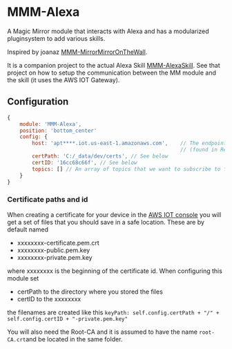 # MMM-Alexa
A Magic Mirror module that interacts with Alexa and has a modularized pluginsystem to add various skills.

Inspired by joanaz [MMM-MirrorMirrorOnTheWall](https://github.com/joanaz/MMM-MirrorMirrorOnTheWall).

It is a companion project to the actual Alexa Skill [MMM-AlexaSkill](https://github.com/boghammar/MMM-AlexaSkill). See that project on how to setup the communication between the MM module and the skill (it uses the AWS IOT Gateway).

## Configuration
```javascript
{
    module: 'MMM-Alexa',
    position: 'bottom_center'
    config: {
        host: 'apt****.iot.us-east-1.amazonaws.com',    // The endpoint for your device 
                                                        // (found in Registry -> Things -> "YourDevice" -> Interact)
        certPath: 'C:/_data/dev/certs', // See below
        certID: '16cc68c66f', // See below
        topics: [] // An array of topics that we want to subscribe to from the AWS IOT device
    }
}
```
### Certificate paths and id
When creating a certificate for your device in the [AWS IOT console](https://console.aws.amazon.com/iotv2) you will get a set of files that you should save in a safe location. These are by default named 

* xxxxxxxx-certificate.pem.crt 
* xxxxxxxx-public.pem.key 
* xxxxxxxx-private.pem.key 

where xxxxxxxx is the beginning of the certificate id. When configuring this module set 
* certPath to the directory where you stored the files
* certID to the xxxxxxxx

the filenames are created like this `keyPath: self.config.certPath + "/" + self.config.certID + "-private.pem.key"`

You will also need the Root-CA and it is assumed to have the name `root-CA.crt`and be located in the same folder.
